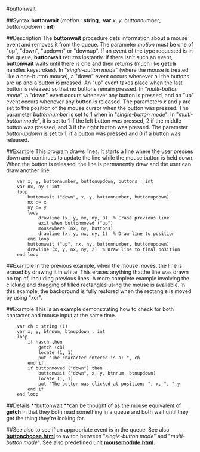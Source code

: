 
#buttonwait

##Syntax
**buttonwait** (*motion* : **string**,  **var** *x*, *y*, *buttonnumber*, *buttonupdown* : **int**)



##Description
The **buttonwait** procedure gets information about a mouse event and removes it from the queue.
The parameter *motion* must be one of "up", "down", "updown" or "downup". If an event of the type requested is in the queue, **buttonwait** returns instantly. If there isn't such an event, **buttonwait** waits until there is one and then returns (much like **getch** handles keystrokes).
In "*single-button mode*" (where the mouse is treated like a one-button mouse), a "down" event occurs whenever all the buttons are up and a button is pressed. An "up" event takes place when the last button is released so that no buttons remain pressed.
In "*multi-button mode*", a "down" event occurs whenever any button is pressed, and an "up" event occurs whenever any button is released.
The parameters *x* and *y* are set to the position of the mouse cursor when the button was pressed. The parameter *buttonnumber* is set to 1 when in "*single-button mode*". In  "*multi-button mode*", it is set to 1 if the left button was pressed, 2 if the middle button was pressed, and 3 if the right button was pressed. The parameter *buttonupdown* is set to 1, if a button was pressed and 0 if a button was released. 



##Example
This program draws lines. It starts a line where the user presses down and continues to update the line while the mouse button is held down. When the button is released, the line is permanently draw and the user can draw another line.


        var x, y, buttonnumber, buttonupdown, buttons : int
        var nx, ny : int
        loop
            buttonwait ("down", x, y, buttonnumber, buttonupdown)
            nx := x
            ny := y
            loop
                drawline (x, y, nx, ny, 0)  % Erase previous line
                exit when buttonmoved ("up")
                mousewhere (nx, ny, buttons)
                drawline (x, y, nx, ny, 1)  % Draw line to position
            end loop
            buttonwait ("up", nx, ny, buttonnumber, buttonupdown)
            drawline (x, y, nx, ny, 2)  % Draw line to final position
        end loop
##Example
In the previous example, when the mouse moves, the line is erased by drawing it in white. This erases anything thatthe line was drawn on top of, including previous lines. A more complete example involving the clicking and dragging of filled rectangles using the mouse is available. In this example, the background is fully restored when the rectangle is moved by using "xor".



##Example
This is an example demonstrating how to check for both character and mouse input at the same time.


        var ch : string (1)
        var x, y, btnnum, btnupdown : int
        loop
            if hasch then
                getch (ch)
                locate (1, 1)
                put "The character entered is a: ", ch
            end if
            if buttonmoved ("down") then
                buttonwait ("down", x, y, btnnum, btnupdown)
                locate (1, 1)
                put "The button was clicked at position: ", x, ", ",y
            end if
        end loop
##Details
**buttonwait **can be thought of as the mouse equivalent of **getch** in that they both read something in a queue and both wait until they get the thing they're looking for.



##See also
**[](buttonwait)** to see if an appropriate event is in the queue. See also **[buttonchoose.html](buttonchoose)** to switch between "*single-button mode*" and "*multi-button mode*".
See also predefined unit **[mousemodule.html](Mouse)**.


